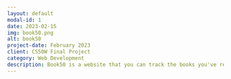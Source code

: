 ```yaml
---
layout: default
modal-id: 1
date: 2023-02-15
img: book50.png
alt: book50
project-date: February 2023
client: CS50W Final Project
category: Web Development
description: Book50 is a website that you can track the books you've read, reading or plan to read in the future. Book50 uses Python Django Framework in the backend, Javascript and Bootstrap in the frontend and PostgreSQL for database.
---
```

